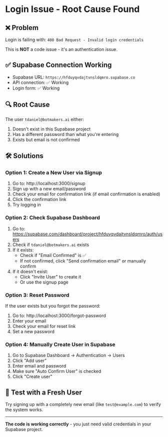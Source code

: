 # Login Issue - Root Cause Found

## ❌ Problem

Login is failing with: `400 Bad Request - Invalid login credentials`

This is **NOT** a code issue - it's an authentication issue.

## ✅ Supabase Connection Working

- Supabase URL: `https://hfduyqvdajtvnsldqmro.supabase.co`
- API connection: ✅ Working
- Login form: ✅ Working

## 🔍 Root Cause

The user `tdaniel@botmakers.ai` either:

1. Doesn't exist in this Supabase project
2. Has a different password than what you're entering
3. Exists but email is not confirmed

## 🛠️ Solutions

### Option 1: Create a New User via Signup

1. Go to: http://localhost:3000/signup
2. Sign up with a new email/password
3. Check your email for confirmation link (if email confirmation is enabled)
4. Click the confirmation link
5. Try logging in

### Option 2: Check Supabase Dashboard

1. Go to: https://supabase.com/dashboard/project/hfduyqvdajtvnsldqmro/auth/users
2. Check if `tdaniel@botmakers.ai` exists
3. If it exists:
   - Check if "Email Confirmed" is ✅
   - If not confirmed, click "Send confirmation email" or manually confirm
4. If it doesn't exist:
   - Click "Invite User" to create it
   - Or use the signup page

### Option 3: Reset Password

If the user exists but you forgot the password:

1. Go to: http://localhost:3000/forgot-password
2. Enter your email
3. Check your email for reset link
4. Set a new password

### Option 4: Manually Create User in Supabase

1. Go to Supabase Dashboard → Authentication → Users
2. Click "Add user"
3. Enter email and password
4. Make sure "Auto Confirm User" is checked
5. Click "Create user"

## 🧪 Test with a Fresh User

Try signing up with a completely new email (like `test@example.com`) to verify the system works.

---

**The code is working correctly** - you just need valid credentials in your Supabase project.
